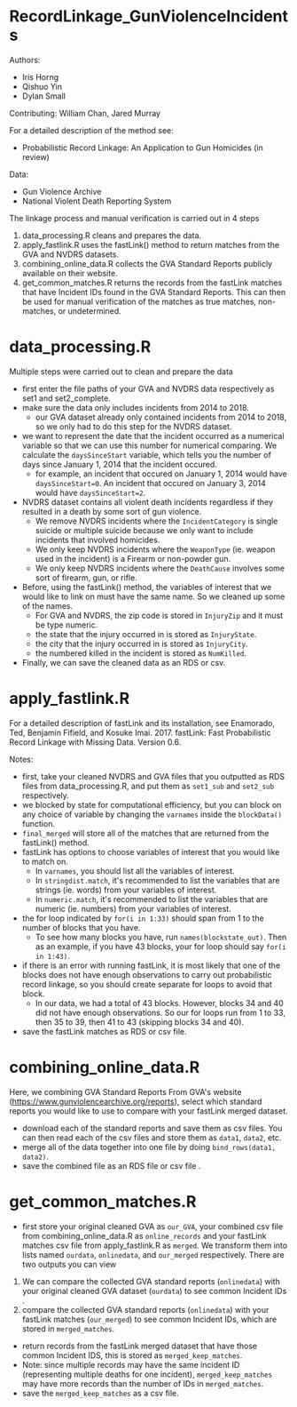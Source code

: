 # RecordLinkage_GunViolenceIncidents

Authors:
- Iris Horng
- Qishuo Yin
- Dylan Small

Contributing: William Chan, Jared Murray

For a detailed description of the method see:
- Probabilistic Record Linkage: An Application to Gun Homicides (in review)

Data:
- Gun Violence Archive
- National Violent Death Reporting System

The linkage process and manual verification is carried out in 4 steps
1. data_processing.R cleans and prepares the data.
2. apply_fastlink.R uses the fastLink() method to return matches from the GVA and NVDRS datasets.
3. combining_online_data.R collects the GVA Standard Reports publicly available on their website.
4. get_common_matches.R returns the records from the fastLink matches that have Incident IDs found in the GVA Standard Reports. This can then be used for manual verification of the matches as true matches, non-matches, or undetermined.

# data_processing.R
Multiple steps were carried out to clean and prepare the data
- first enter the file paths of your GVA and NVDRS data respectively as set1 and set2_complete.
- make sure the data only includes incidents from 2014 to 2018.
  - our GVA dataset already only contained incidents from 2014 to 2018, so we only had to do this step for the NVDRS dataset.
- we want to represent the date that the incident occurred as a numerical variable so that we can use this number for numerical comparing. We calculate the `daysSinceStart` variable, which tells you the number of days since January 1, 2014 that the incident occured.
  - for example, an incident that occured on January 1, 2014 would have `daysSinceStart=0`. An incident that occured on January 3, 2014 would have `daysSinceStart=2`.
- NVDRS dataset contains all violent death incidents regardless if they resulted in a death by some sort of gun violence.
  - We remove NVDRS incidents where the `IncidentCategory` is single suicide or multiple suicide because we only want to include incidents that involved homicides.
  - We only keep NVDRS incidents where the `WeaponType` (ie. weapon used in the incident) is a Firearm or non-powder gun.
  - We only keep NVDRS incidents where the `DeathCause` involves some sort of firearm, gun, or rifle.
- Before, using the fastLink() method, the variables of interest that we would like to link on must have the same name. So we cleaned up some of the names.
  - For GVA and NVDRS, the zip code is stored in `InjuryZip` and it must be type numeric.
  - the state that the injury occurred in is stored as `InjuryState`.
  - the city that the injury occurred in is stored as `InjuryCity`.
  - the numbered killed in the incident is stored as `NumKilled`.
- Finally, we can save the cleaned data as an RDS or csv.

# apply_fastlink.R 
For a detailed description of fastLink and its installation, see Enamorado, Ted, Benjamin Fifield, and Kosuke Imai. 2017. fastLink: Fast Probabilistic Record Linkage with Missing Data. Version 0.6.

Notes:
- first, take your cleaned NVDRS and GVA files that you outputted as RDS files from data_processing.R, and put them as `set1_sub` and `set2_sub` respectively.
- we blocked by state for computational efficiency, but you can block on any choice of variable by changing the `varnames` inside the `blockData()` function.
- `final_merged` will store all of the matches that are returned from the fastLink() method.
- fastLink has options to choose variables of interest that you would like to match on.
  - In `varnames`, you should list all the variables of interest.
  - In `stringdist.match`, it's recommended to list the variables that are strings (ie. words) from your variables of interest.
  - In `numeric.match`, it's recommended to list the variables that are numeric (ie. numbers) from your variables of interest.
- the for loop indicated by `for(i in 1:33)` should span from 1 to the number of blocks that you have.
  - To see how many blocks you have, run `names(blockstate_out)`. Then as an example, if you have 43 blocks, your for loop should say `for(i in 1:43)`.
- if there is an error with running fastLink, it is most likely that one of the blocks does not have enough observations to carry out probabilistic record linkage, so you should create separate for loops to avoid that block.
  - In our data, we had a total of 43 blocks. However, blocks 34 and 40 did not have enough observations. So our for loops run from 1 to 33, then 35 to 39, then 41 to 43 (skipping blocks 34 and 40).
- save the fastLink matches as RDS or csv file.

# combining_online_data.R
Here, we combining GVA Standard Reports
From GVA's website (https://www.gunviolencearchive.org/reports), select which standard reports you would like to use to compare with your fastLink merged dataset. 
- download each of the standard reports and save them as csv files. You can then read each of the csv files and store them as `data1`, `data2`, etc.
- merge all of the data together into one file by doing `bind_rows(data1, data2)`.
- save the combined file as an RDS file or csv file .

# get_common_matches.R
- first store your original cleaned GVA as `our_GVA`, your combined csv file from combining_online_data.R as `online_records` and your fastLink matches csv file from apply_fastlink.R as `merged`. We transform them into lists named `ourdata`, `onlinedata`, and `our_merged` respectively.
There are two outputs you can view
1. We can compare the collected GVA standard reports (`onlinedata`) with your original cleaned GVA dataset (`ourdata`) to see common Incident IDs .
2. compare the collected GVA standard reports (`onlinedata`) with your fastLink matches (`our_merged`) to see common Incident IDs, which are stored in `merged_matches`.
- return records from the fastLink merged dataset that have those common Incident IDS, this is stored as `merged_keep_matches`.
- Note: since multiple records may have the same incident ID (representing multiple deaths for one incident), `merged_keep_matches` may have more records than the number of IDs in `merged_matches`.
- save the `merged_keep_matches` as a csv file.

